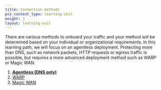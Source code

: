 ```yaml
---
title: Connection methods
pcx_content_type: learning-unit
weight: 3
layout: learning-unit
---
```


There are various methods to onboard your traffic and your method will be determined based on your individual or organizational requirements. In this learning path, we will focus on an agentless deployment. Protecting more than DNS, such as network packets, HTTP requests or egress traffic is possible, but requires a more advanced deployment method such as WARP or Magic WAN. 

1. [**Agentless (DNS only)**](/cloudflare-one/connections/connect-devices/agentless/dns/)
2. [WARP](/cloudflare-one/connections/connect-devices/warp/) 
3. [Magic WAN](/magic-wan/zero-trust/cloudflare-gateway/)


